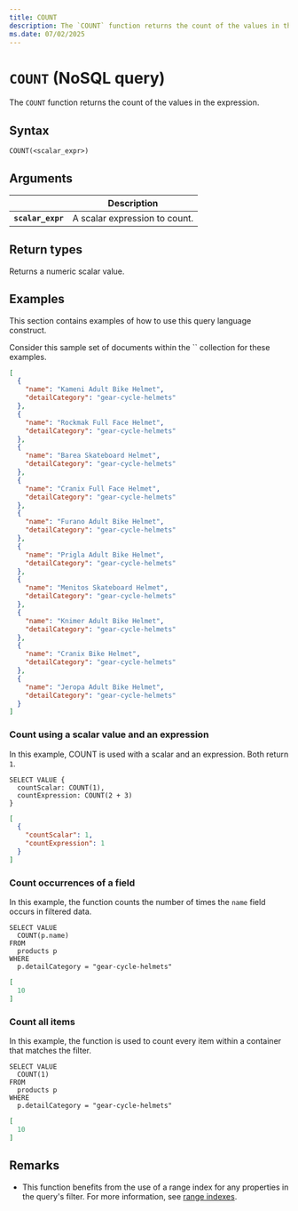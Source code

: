 ```yaml
---
title: COUNT
description: The `COUNT` function returns the count of the values in the expression.
ms.date: 07/02/2025
---
```


# `COUNT` (NoSQL query)

The `COUNT` function returns the count of the values in the expression.

## Syntax

```nosql
COUNT(<scalar_expr>)
```

## Arguments

| | Description |
| --- | --- |
| **`scalar_expr`** | A scalar expression to count. |

## Return types

Returns a numeric scalar value.

## Examples

This section contains examples of how to use this query language construct.

Consider this sample set of documents within the `` collection for these examples.

```json
[
  {
    "name": "Kameni Adult Bike Helmet",
    "detailCategory": "gear-cycle-helmets"
  },
  {
    "name": "Rockmak Full Face Helmet",
    "detailCategory": "gear-cycle-helmets"
  },
  {
    "name": "Barea Skateboard Helmet",
    "detailCategory": "gear-cycle-helmets"
  },
  {
    "name": "Cranix Full Face Helmet",
    "detailCategory": "gear-cycle-helmets"
  },
  {
    "name": "Furano Adult Bike Helmet",
    "detailCategory": "gear-cycle-helmets"
  },
  {
    "name": "Prigla Adult Bike Helmet",
    "detailCategory": "gear-cycle-helmets"
  },
  {
    "name": "Menitos Skateboard Helmet",
    "detailCategory": "gear-cycle-helmets"
  },
  {
    "name": "Knimer Adult Bike Helmet",
    "detailCategory": "gear-cycle-helmets"
  },
  {
    "name": "Cranix Bike Helmet",
    "detailCategory": "gear-cycle-helmets"
  },
  {
    "name": "Jeropa Adult Bike Helmet",
    "detailCategory": "gear-cycle-helmets"
  }
]
```

### Count using a scalar value and an expression

In this example, COUNT is used with a scalar and an expression. Both return `1`.

```nosql
SELECT VALUE {
  countScalar: COUNT(1),
  countExpression: COUNT(2 + 3)
}
```

```json
[
  {
    "countScalar": 1,
    "countExpression": 1
  }
]
```

### Count occurrences of a field

In this example, the function counts the number of times the `name` field occurs in filtered data.

```nosql
SELECT VALUE
  COUNT(p.name)
FROM
  products p
WHERE
  p.detailCategory = "gear-cycle-helmets"
```

```json
[
  10
]
```

### Count all items

In this example, the function is used to count every item within a container that matches the filter.

```nosql
SELECT VALUE
  COUNT(1)
FROM
  products p
WHERE
  p.detailCategory = "gear-cycle-helmets"
```

```json
[
  10
]
```

## Remarks

- This function benefits from the use of a range index for any properties in the query's filter. For more information, see [range indexes](/azure/cosmos-db/index-policy#includeexclude-strategy).
